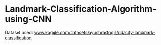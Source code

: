# Landmark-Classification-Algorithm-using-CNN

Dataset used: www.kaggle.com/datasets/ayushrastogi1/udacity-landmark-classification
